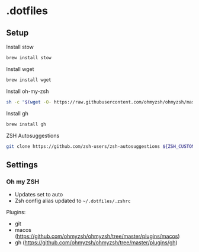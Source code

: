 # .dotfiles

## Setup

Install stow 

```bash
brew install stow
```

Install wget

```bash
brew install wget
```

Install oh-my-zsh

```bash
sh -c "$(wget -O- https://raw.githubusercontent.com/ohmyzsh/ohmyzsh/master/tools/install.sh)"
```

Install gh

```bash
brew install gh
```

ZSH Autosuggestions

```bash
git clone https://github.com/zsh-users/zsh-autosuggestions ${ZSH_CUSTOM:-~/.oh-my-zsh/custom}/plugins/zsh-autosuggestions
```

## Settings

### Oh my ZSH

- Updates set to auto
- Zsh config alias updated to `~/.dotfiles/.zshrc`

Plugins:

- git
- macos (https://github.com/ohmyzsh/ohmyzsh/tree/master/plugins/macos)
- gh (https://github.com/ohmyzsh/ohmyzsh/tree/master/plugins/gh)